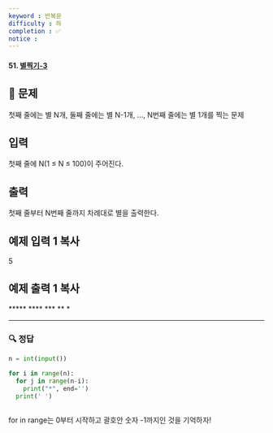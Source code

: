```yaml
---
keyword : 반복문
difficulty : 하
completion : ✅
notice : 
---
```


#### 51. [별찍기-3](https://www.acmicpc.net/problem/2440)

## 📝 문제

첫째 줄에는 별 N개, 둘째 줄에는 별 N-1개, ..., N번째 줄에는 별 1개를 찍는 문제

## 입력

첫째 줄에 N(1 ≤ N ≤ 100)이 주어진다.

## 출력

첫째 줄부터 N번째 줄까지 차례대로 별을 출력한다.

## 예제 입력 1 복사

5

## 예제 출력 1 복사

\*\*\*\*\*
\*\*\*\*
\*\*\*
\*\*
\*

---

### 🔍 정답

```python
n = int(input())

for i in range(n):
  for j in range(n-i):
    print("*", end='')
  print(' ')
 
```

for in range는 0부터 시작하고 괄호안 숫자 -1까지인 것을 기억하자!